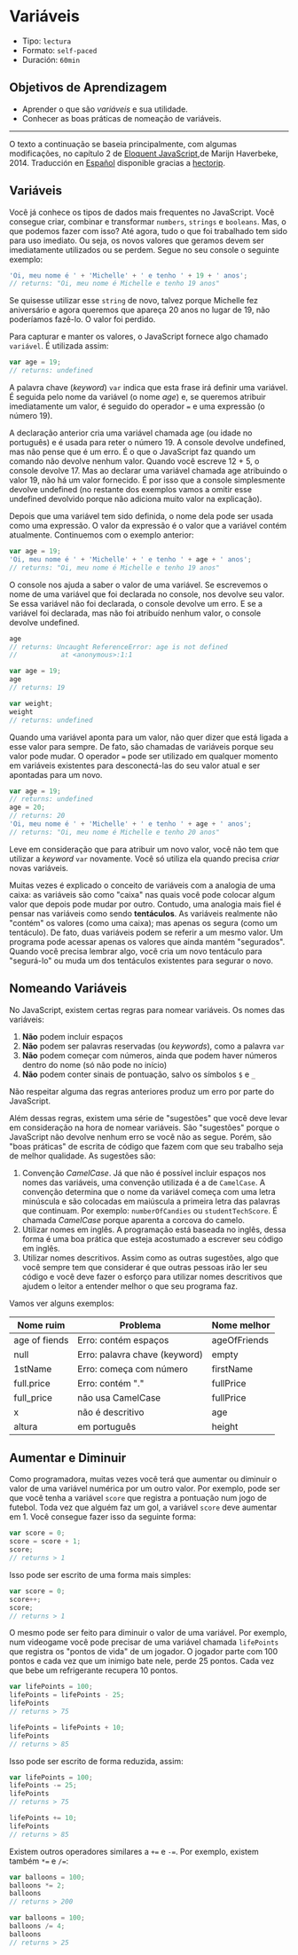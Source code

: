 # Variáveis

- Tipo: `lectura`
- Formato: `self-paced`
- Duración: `60min`

## Objetivos de Aprendizagem

- Aprender o que são _variáveis_ e sua utilidade.
- Conhecer as boas práticas de nomeação de variáveis.

***

O texto a continuação se baseia principalmente, com algumas modificações, no
capítulo 2 de [Eloquent JavaScript](http://eloquentjavascript.net/),de Marijn
Haverbeke, 2014. Traducción en [Español](http://hectorip.github.io/Eloquent-JavaScript-ES-online/chapters/01_values.html)
disponible gracias a [hectorip](https://github.com/hectorip).

## Variáveis

Você já conhece os tipos de dados mais frequentes no JavaScript. Você consegue
criar, combinar e transformar `numbers`, `strings` e `booleans`. Mas, o que
podemos fazer com isso? Até agora, tudo o que foi trabalhado tem sido para uso
imediato. Ou seja, os novos valores que geramos devem ser imediatamente
utilizados ou se perdem. Segue no seu console o seguinte exemplo:

```js
'Oi, meu nome é ' + 'Michelle' + ' e tenho ' + 19 + ' anos';
// returns: "Oi, meu nome é Michelle e tenho 19 anos"
```

Se quisesse utilizar esse `string` de novo, talvez porque Michelle fez
aniversário e agora queremos que apareça 20 anos no lugar de 19, não poderíamos
fazê-lo. O valor foi perdido.

Para capturar e manter os valores, o JavaScript fornece algo chamado `variável`.
É utilizada assim:

```js
var age = 19;
// returns: undefined
```

A palavra chave (_keyword_) `var` indica que esta frase irá definir uma variável.
É seguida pelo nome da variável (o nome _age_) e, se queremos atribuir
imediatamente um valor, é seguido do operador `=` e uma expressão (o número 19).

A declaração anterior cria uma variável chamada age (ou idade no português) e é
usada para reter o número 19. A console devolve undefined, mas não pense que é
um erro. É o que o JavaScript faz quando um comando não devolve nenhum valor.
Quando você escreve 12 + 5, o console devolve 17. Mas ao declarar uma variável
chamada age atribuindo o valor 19, não há um valor fornecido. É por isso que a
console simplesmente devolve undefined (no restante dos exemplos vamos a omitir
esse undefined devolvido porque não adiciona muito valor na explicação).

Depois que uma variável tem sido definida, o nome dela pode ser usada como uma
expressão. O valor da expressão é o valor que a variável contém atualmente.
Continuemos com o exemplo anterior:

```js
var age = 19;
'Oi, meu nome é ' + 'Michelle' + ' e tenho ' + age + ' anos';
// returns: "Oi, meu nome é Michelle e tenho 19 anos"
```

O console nos ajuda a saber o valor de uma variável. Se escrevemos o nome de uma
variável que foi declarada no console, nos devolve seu valor. Se essa variável
não foi declarada, o console devolve um erro. E se a variável foi declarada, mas
não foi atribuído nenhum valor, o console devolve undefined.

```js
age
// returns: Uncaught ReferenceError: age is not defined
//           at <anonymous>:1:1

var age = 19;
age
// returns: 19

var weight;
weight
// returns: undefined
```

Quando uma variável aponta para um valor, não quer dizer que está ligada a esse
valor para sempre. De fato, são chamadas de variáveis porque seu valor pode
mudar. O operador `=` pode ser utilizado em qualquer momento em variáveis
existentes para desconectá-las do seu valor atual e ser apontadas para um novo.

```js
var age = 19;
// returns: undefined
age = 20;
// returns: 20
'Oi, meu nome é ' + 'Michelle' + ' e tenho ' + age + ' anos';
// returns: "Oi, meu nome é Michelle e tenho 20 anos"
```

Leve em consideração que para atribuir um novo valor, você não tem que utilizar
a _keyword_ `var` novamente. Você só utiliza ela quando precisa _criar_ novas
variáveis.

Muitas vezes é explicado o conceito de variáveis com a analogia de uma caixa: as
variáveis são como "caixa" nas quais você pode colocar algum valor que depois
pode mudar por outro. Contudo, uma analogia mais fiel é pensar nas variáveis como
sendo **tentáculos**. As variáveis realmente não "contém" os valores (como uma
caixa); mas apenas os segura (como um tentáculo). De fato, duas variáveis podem
se referir a um mesmo valor. Um programa pode acessar apenas os valores que
ainda mantém "segurados". Quando você precisa lembrar algo, você cria um novo
tentáculo para "segurá-lo" ou muda um dos tentáculos existentes para segurar
o novo.

## Nomeando Variáveis

No JavaScript, existem certas regras para nomear variáveis. Os nomes das
variáveis:

1. **Não** podem incluir espaços
2. **Não** podem ser palavras reservadas (ou _keywords_), como a palavra `var`
3. **Não** podem começar com números, ainda que podem haver números dentro do
   nome (só não pode no início)
4. **Não** podem conter sinais de pontuação, salvo os símbolos `$` e `_`

Não respeitar alguma das regras anteriores produz um erro por parte do
JavaScript.

Além dessas regras, existem uma série de "sugestões" que você deve levar em
consideração na hora de nomear variáveis. São "sugestões" porque o JavaScript
não devolve nenhum erro se você não as segue. Porém, são "boas práticas" de
escrita de código que fazem com que seu trabalho seja de melhor qualidade. As
sugestões são:

1. Convenção _CamelCase_. Já que não é possível incluir espaços nos nomes das
   variáveis, uma convenção utilizada é a de `CamelCase`. A convenção determina
   que o nome da variável começa com uma letra minúscula e são colocadas em
   maiúscula a primeira letra das palavras que continuam. Por exemplo:
   `numberOfCandies` ou `studentTechScore`. É chamada _CamelCase_ porque
   aparenta a corcova do camelo.
2. Utilizar nomes em inglês. A programação está baseada no inglês, dessa forma é
   uma boa prática que esteja acostumado a escrever seu código em inglês.
3. Utilizar nomes descritivos. Assim como as outras sugestões, algo que você
   sempre tem que considerar é que outras pessoas irão ler seu código e você deve
   fazer o esforço para utilizar nomes descritivos que ajudem o leitor a entender
   melhor o que seu programa faz.

Vamos ver alguns exemplos:

| Nome ruim | Problema | Nome melhor
| ------------| -------- | ------------
| age of fiends | Erro: contém espaços | ageOfFriends
| null | Erro: palavra chave (keyword) | empty
| 1stName | Erro: começa com número | firstName
| full.price | Erro: contém "." | fullPrice
| full_price | não usa CamelCase | fullPrice
| x | não é descritivo | age
| altura | em português | height

## Aumentar e Diminuir

Como programadora, muitas vezes você terá que aumentar ou diminuir o valor de
uma variável numérica por um outro valor. Por exemplo, pode ser que você tenha a
variável `score` que registra a pontuação num jogo de futebol. Toda vez que
alguém faz um gol, a variável `score` deve aumentar em 1. Você consegue fazer
isso da seguinte forma:

```js
var score = 0;
score = score + 1;
score;
// returns > 1
```

Isso pode ser escrito de uma forma mais simples:

```js
var score = 0;
score++;
score;
// returns > 1
```

O mesmo pode ser feito para diminuir o valor de uma variável. Por exemplo, num
videogame você pode precisar de uma variável chamada `lifePoints` que registra
os "pontos de vida" de um jogador. O jogador parte com 100 pontos e cada vez que
um inimigo bate nele, perde 25 pontos. Cada vez que bebe um refrigerante
recupera 10 pontos.

```js
var lifePoints = 100;
lifePoints = lifePoints - 25;
lifePoints
// returns > 75

lifePoints = lifePoints + 10;
lifePoints
// returns > 85
```

Isso pode ser escrito de forma reduzida, assim:

```js
var lifePoints = 100;
lifePoints -= 25;
lifePoints
// returns > 75

lifePoints += 10;
lifePoints
// returns > 85
```

Existem outros operadores similares a `+=` e `-=`. Por exemplo, existem também
`*=` e `/=`:

```js
var balloons = 100;
balloons *= 2;
balloons
// returns > 200

var balloons = 100;
balloons /= 4;
balloons
// returns > 25
```
